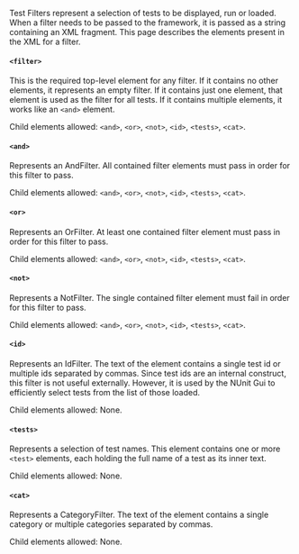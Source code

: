 Test Filters represent a selection of tests to be displayed, run or loaded. When a filter needs to be passed to the framework, it is passed as a string containing an XML fragment. This page describes the elements present in the XML for a filter.

#### `<filter>`

This is the required top-level element for any filter. If it contains no other elements, it represents an empty filter. If it contains just one element, that element is used as the filter for all tests. If it contains multiple elements, it works like an `<and>` element.

Child elements allowed: `<and>`, `<or>`, `<not>`, `<id>`, `<tests>`, `<cat>`.

#### `<and>`

Represents an AndFilter. All contained filter elements must pass in order for this filter to pass.

Child elements allowed: `<and>`, `<or>`, `<not>`, `<id>`, `<tests>`, `<cat>`.

#### `<or>`

Represents an OrFilter. At least one contained filter element must pass in order for this filter to pass.

Child elements allowed: `<and>`, `<or>`, `<not>`, `<id>`, `<tests>`, `<cat>`.

#### `<not>`

Represents a NotFilter. The single contained filter element must fail in order for this filter to pass.

Child elements allowed: `<and>`, `<or>`, `<not>`, `<id>`, `<tests>`, `<cat>`.

#### `<id>`

Represents an IdFilter. The text of the element contains a single test id or multiple ids separated by commas. Since test ids are an internal construct, this filter is not useful externally. However, it is used by the NUnit Gui to efficiently select tests from the list of those loaded.

Child elements allowed: None.

#### `<tests>`

Represents a selection of test names. This element contains one or more `<test>` elements, each holding the full name of a test as its inner text.

Child elements allowed: None.

#### `<cat>`

Represents a CategoryFilter. The text of the element contains a single category or multiple categories separated by commas.

Child elements allowed: None.

